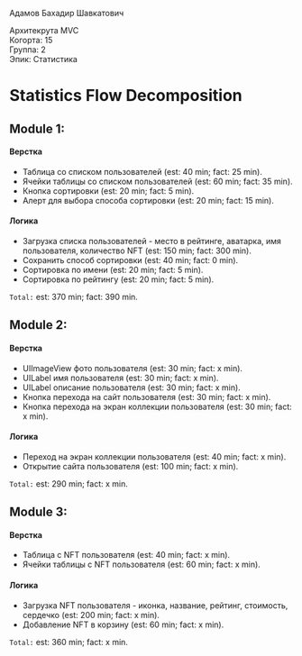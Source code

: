 Адамов Бахадир Шавкатович

Архитекрута MVC
<br /> Когорта: 15
<br /> Группа: 2
<br /> Эпик: Статистика

# Statistics Flow Decomposition


## Module 1:

#### Верстка
- Таблица со списком пользователей (est: 40 min; fact: 25 min).
- Ячейки таблицы со списком пользователей (est: 60 min; fact: 35 min).
- Кнопка сортировки (est: 20 min; fact: 5 min).
- Алерт для выбора способа сортировки (est: 20 min; fact: 15 min).

#### Логика
- Загрузка списка пользователей - место в рейтинге, аватарка, имя пользователя, количество NFT (est: 150 min; fact: 300 min).
- Сохранить способ сортировки (est: 40 min; fact: 0 min).
- Сортировка по имени (est: 20 min; fact: 5 min).
- Сортировка по рейтингу (est: 20 min; fact: 5 min).

`Total:` est: 370 min; fact: 390 min.


## Module 2:
#### Верстка
- UIImageView фото пользователя (est: 30 min; fact: x min).
- UILabel имя пользователя (est: 30 min; fact: x min).
- UILabel описание пользователя (est: 30 min; fact: x min).
- Кнопка перехода на сайт пользователя (est: 30 min; fact: x min).
- Кнопка перехода на экран коллекции пользователя (est: 30 min; fact: x min).

#### Логика
- Переход на экран коллекции пользователя (est: 40 min; fact: x min).
- Открытие сайта пользователя (est: 100 min; fact: x min).

`Total:` est: 290 min; fact: x min.

## Module 3:

#### Верстка
- Таблица c NFT пользователя (est: 40 min; fact: x min).
- Ячейки таблицы с NFT пользователя (est: 60 min; fact: x min).

#### Логика
- Загрузка NFT пользователя - иконка, название, рейтинг, стоимость, сердечко (est: 200 min; fact: x min).
- Добавление NFT в корзину (est: 60 min; fact: x min).

`Total:` est: 360 min; fact: x min.
